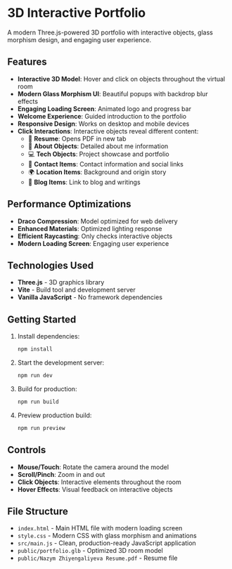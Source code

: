 # 3D Interactive Portfolio

A modern Three.js-powered 3D portfolio with interactive objects, glass morphism design, and engaging user experience.

## Features

- **Interactive 3D Model**: Hover and click on objects throughout the virtual room
- **Modern Glass Morphism UI**: Beautiful popups with backdrop blur effects
- **Engaging Loading Screen**: Animated logo and progress bar
- **Welcome Experience**: Guided introduction to the portfolio
- **Responsive Design**: Works on desktop and mobile devices
- **Click Interactions**: Interactive objects reveal different content:
  - 📄 **Resume**: Opens PDF in new tab
  - 👤 **About Objects**: Detailed about me information
  - 💻 **Tech Objects**: Project showcase and portfolio
  - 📱 **Contact Items**: Contact information and social links
  - 🌍 **Location Items**: Background and origin story
  - 📝 **Blog Items**: Link to blog and writings

## Performance Optimizations

- **Draco Compression**: Model optimized for web delivery
- **Enhanced Materials**: Optimized lighting response
- **Efficient Raycasting**: Only checks interactive objects
- **Modern Loading Screen**: Engaging user experience

## Technologies Used

- **Three.js** - 3D graphics library
- **Vite** - Build tool and development server
- **Vanilla JavaScript** - No framework dependencies

## Getting Started

1. Install dependencies:
   ```bash
   npm install
   ```

2. Start the development server:
   ```bash
   npm run dev
   ```

3. Build for production:
   ```bash
   npm run build
   ```

4. Preview production build:
   ```bash
   npm run preview
   ```

## Controls

- **Mouse/Touch**: Rotate the camera around the model
- **Scroll/Pinch**: Zoom in and out
- **Click Objects**: Interactive elements throughout the room
- **Hover Effects**: Visual feedback on interactive objects

## File Structure

- `index.html` - Main HTML file with modern loading screen
- `style.css` - Modern CSS with glass morphism and animations
- `src/main.js` - Clean, production-ready JavaScript application
- `public/portfolio.glb` - Optimized 3D room model
- `public/Nazym Zhiyengaliyeva Resume.pdf` - Resume file
